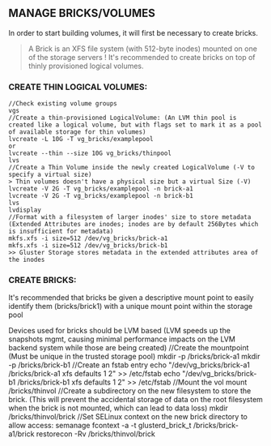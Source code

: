 ## MANAGE BRICKS/VOLUMES
In order to start building volumes, it will first be necessary to create bricks.
> A Brick is an XFS file system (with 512-byte inodes) mounted on one of the storage servers !
> It's recommended to create bricks on top of thinly provisioned logical volumes.

### CREATE THIN LOGICAL VOLUMES:
	//Check existing volume groups
	vgs
	//Create a thin-provisioned LogicalVolume: (An LVM thin pool is created like a logical volume, but with flags set to mark it as a pool of available storage for thin volumes)
	lvcreate -L 10G -T vg_bricks/examplepool
	or
	lvcreate --thin --size 10G vg_bricks/thinpool
	lvs
	//Create a Thin Volume inside the newly created LogicalVolume (-V to specify a virtual size)
	> Thin volumes doesn't have a physical size but a virtual Size (-V)
	lvcreate -V 2G -T vg_bricks/examplepool -n brick-a1
	lvcreate -V 2G -T vg_bricks/examplepool -n brick-b1
	lvs	
	lvdisplay
	//Format with a filesystem of larger inodes' size to store metadata (Extended Attributes are inodes; inodes are by default 256Bytes which is insufficient for metadata)
	mkfs.xfs -i size=512 /dev/vg_bricks/brick-a1
	mkfs.xfs -i size=512 /dev/vg_bricks/brick-b1
	>> Gluster Storage stores metadata in the extended attributes area of the inodes

### CREATE BRICKS:
It's recommended that bricks be given a descriptive mount point to easily identify them (bricks/brick1) with a unique mount point within the storage pool

Devices used for bricks should be LVM based (LVM speeds up the snapshots mgmt, causing minimal performance impacts on the LVM backend system while those are being created)
	//Create the mountpoint (Must be unique in the trusted storage pool)
	mkdir -p /bricks/brick-a1
	mkdir -p /bricks/brick-b1
	//Create an fstab entry
	echo "/dev/vg_bricks/brick-a1 /bricks/brick-a1 xfs defaults 1 2" >> /etc/fstab
	echo "/dev/vg_bricks/brick-b1 /bricks/brick-b1 xfs defaults 1 2" >> /etc/fstab
	//Mount the vol
	mount /bricks/thinvol
	//Create a subdirectory on the new filesystem to store the brick. (This will prevent the accidental storage of data on the root filesystem when the brick is not mounted, which can lead to data loss)
	mkdir /bricks/thinvol/brick
	//Set SELinux context on the new brick directory to allow access:
	semanage fcontext -a -t glusterd_brick_t /bricks/brick-a1/brick
	restorecon -Rv /bricks/thinvol/brick
